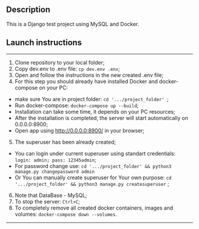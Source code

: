 ## Description
This is a Django test project using MySQL and Docker.


## Launch instructions
_____

1. Clone repository to your local folder;
2. Copy dev.env to .env file: ```cp dev.env .env```;
3. Open and follow the instructions in the new created .env file;
4. For this step you should already have installed Docker and docker-compose on your PC:
- make sure You are in project folder: ```cd '.../project_folder' ```;
- Run docker-compose: ```docker-compose up --build```;
- Installation can take some time, it depends on your PC resources;
- After the installation is completed, the server will start automatically on 0.0.0.0:8900;
- Open app using http://0.0.0.0:8900/ in your browser;
5. The superuser has been already created;
- You can login under current superuser using standart credentials: ```login: admin; pass: 12345admin```;
- For password change use: ```cd '.../project_folder' && python3 manage.py changepassword admin```
- Or You can manually create superuser for Your own purpose: ```cd '.../project_folder' && python3 manage.py createsuperuser``` ;
6. Note that DataBase - MySQL;
7. To stop the server: ```Ctrl+C```;
8. To completely remove all created docker containers, images and volumes: ```docker-compose down --volumes```.

_____
